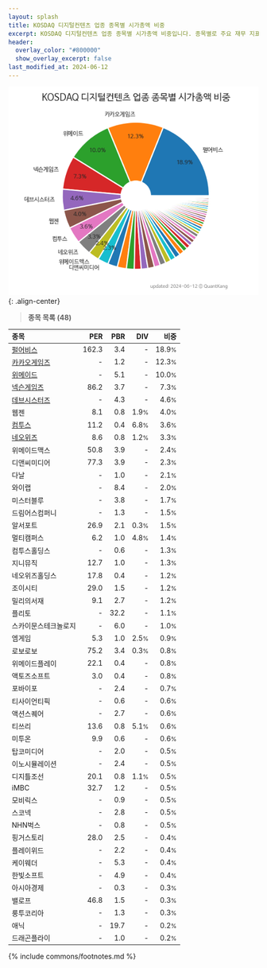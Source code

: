 ```yaml
---
layout: splash
title: KOSDAQ 디지털컨텐츠 업종 종목별 시가총액 비중
excerpt: KOSDAQ 디지털컨텐츠 업종 종목별 시가총액 비중입니다. 종목별로 주요 재무 지표를 함께 표시합니다.
header:
  overlay_color: "#800000"
  show_overlay_excerpt: false
last_modified_at: 2024-06-12
---
```



![KOSDAQ 디지털컨텐츠 업종 종목별 시가총액 비중](/stats/sector/images/kosdaq_업종_디지털컨텐츠_종목.png){: .align-center}


> **종목 목록 (48)**<a id="list"></a>

| **종목** | **PER** | **PBR** | **DIV** | **비중** |
| :------- | ------: | ------: | ------: | -------: |
| [펄어비스](/263750/) | 162.3 | 3.4 | - | 18.9<small>%</small> |
| [카카오게임즈](/293490/) | - | 1.2 | - | 12.3<small>%</small> |
| [위메이드](/112040/) | - | 5.1 | - | 10.0<small>%</small> |
| [넥슨게임즈](/225570/) | 86.2 | 3.7 | - | 7.3<small>%</small> |
| [데브시스터즈](/194480/) | - | 4.3 | - | 4.6<small>%</small> |
| 웹젠 | 8.1 | 0.8 | 1.9<small>%</small> | 4.0<small>%</small> |
| [컴투스](/078340/) | 11.2 | 0.4 | 6.8<small>%</small> | 3.6<small>%</small> |
| [네오위즈](/095660/) | 8.6 | 0.8 | 1.2<small>%</small> | 3.3<small>%</small> |
| 위메이드맥스 | 50.8 | 3.9 | - | 2.4<small>%</small> |
| 디앤씨미디어 | 77.3 | 3.9 | - | 2.3<small>%</small> |
| 다날 | - | 1.0 | - | 2.1<small>%</small> |
| 와이랩 | - | 8.4 | - | 2.0<small>%</small> |
| 미스터블루 | - | 3.8 | - | 1.7<small>%</small> |
| 드림어스컴퍼니 | - | 1.3 | - | 1.5<small>%</small> |
| 알서포트 | 26.9 | 2.1 | 0.3<small>%</small> | 1.5<small>%</small> |
| 멀티캠퍼스 | 6.2 | 1.0 | 4.8<small>%</small> | 1.4<small>%</small> |
| 컴투스홀딩스 | - | 0.6 | - | 1.3<small>%</small> |
| 지니뮤직 | 12.7 | 1.0 | - | 1.3<small>%</small> |
| 네오위즈홀딩스 | 17.8 | 0.4 | - | 1.2<small>%</small> |
| 조이시티 | 29.0 | 1.5 | - | 1.2<small>%</small> |
| 밀리의서재 | 9.1 | 2.7 | - | 1.2<small>%</small> |
| 플리토 | - | 32.2 | - | 1.1<small>%</small> |
| 스카이문스테크놀로지 | - | 6.0 | - | 1.0<small>%</small> |
| 엠게임 | 5.3 | 1.0 | 2.5<small>%</small> | 0.9<small>%</small> |
| 로보로보 | 75.2 | 3.4 | 0.3<small>%</small> | 0.8<small>%</small> |
| 위메이드플레이 | 22.1 | 0.4 | - | 0.8<small>%</small> |
| 액토즈소프트 | 3.0 | 0.4 | - | 0.8<small>%</small> |
| 포바이포 | - | 2.4 | - | 0.7<small>%</small> |
| 티사이언티픽 | - | 0.6 | - | 0.6<small>%</small> |
| 액션스퀘어 | - | 2.7 | - | 0.6<small>%</small> |
| 티쓰리 | 13.6 | 0.8 | 5.1<small>%</small> | 0.6<small>%</small> |
| 미투온 | 9.9 | 0.6 | - | 0.6<small>%</small> |
| 탑코미디어 | - | 2.0 | - | 0.5<small>%</small> |
| 이노시뮬레이션 | - | 2.4 | - | 0.5<small>%</small> |
| 디지틀조선 | 20.1 | 0.8 | 1.1<small>%</small> | 0.5<small>%</small> |
| iMBC | 32.7 | 1.2 | - | 0.5<small>%</small> |
| 모비릭스 | - | 0.9 | - | 0.5<small>%</small> |
| 스코넥 | - | 2.8 | - | 0.5<small>%</small> |
| NHN벅스 | - | 0.8 | - | 0.5<small>%</small> |
| 핑거스토리 | 28.0 | 2.5 | - | 0.4<small>%</small> |
| 플레이위드 | - | 2.2 | - | 0.4<small>%</small> |
| 케이웨더 | - | 5.3 | - | 0.4<small>%</small> |
| 한빛소프트 | - | 4.9 | - | 0.4<small>%</small> |
| 아시아경제 | - | 0.3 | - | 0.3<small>%</small> |
| 밸로프 | 46.8 | 1.5 | - | 0.3<small>%</small> |
| 룽투코리아 | - | 1.3 | - | 0.3<small>%</small> |
| 애닉 | - | 19.7 | - | 0.2<small>%</small> |
| 드래곤플라이 | - | 1.0 | - | 0.2<small>%</small> |

{% include commons/footnotes.md %}